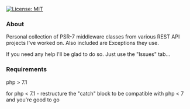 [![License: MIT](https://img.shields.io/badge/License-MIT-yellow.svg)](https://opensource.org/licenses/MIT)


### About
Personal collection of PSR-7 middleware classes from various REST API projects I've worked on.
Also included are Exceptions they use.

If you need any help I'll be glad to do so. Just use the "Issues" tab...


### Requirements
php > 7.1

for php < 7.1 - restructure the "catch" block to be compatible with php < 7 and you're good to go
